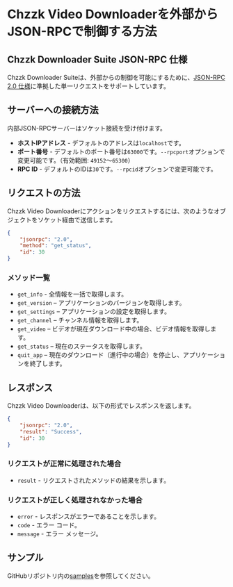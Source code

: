 # Chzzk Video Downloaderを外部からJSON-RPCで制御する方法

## Chzzk Downloader Suite JSON-RPC 仕様
Chzzk Downloader Suiteは、外部からの制御を可能にするために、[JSON-RPC 2.0 仕様](https://www.jsonrpc.org/specification)に準拠した単一リクエストをサポートしています。

## サーバーへの接続方法
内部JSON-RPCサーバーはソケット接続を受け付けます。

* **ホストIPアドレス** - デフォルトのアドレスは`localhost`です。
* **ポート番号** - デフォルトのポート番号は`63000`です。`--rpcport`オプションで変更可能です。（有効範囲: `49152`〜`65300`）
* **RPC ID** - デフォルトのIDは`30`です。`--rpcid`オプションで変更可能です。

## リクエストの方法
Chzzk Video Downloaderにアクションをリクエストするには、次のようなオブジェクトをソケット経由で送信します。

```json
{
    "jsonrpc": "2.0",
    "method": "get_status",
    "id": 30
}
```

### メソッド一覧
* `get_info` - 全情報を一括で取得します。
* `get_version` – アプリケーションのバージョンを取得します。
* `get_settings` – アプリケーションの設定を取得します。
* `get_channel` – チャンネル情報を取得します。
* `get_video` – ビデオが現在ダウンロード中の場合、ビデオ情報を取得します。
* `get_status` – 現在のステータスを取得します。
* `quit_app` – 現在のダウンロード（進行中の場合）を停止し、アプリケーションを終了します。

## レスポンス
Chzzk Video Downloaderは、以下の形式でレスポンスを返します。

```json
{
    "jsonrpc": "2.0",
    "result": "Success",
    "id": 30
}
```

### リクエストが正常に処理された場合
* `result` - リクエストされたメソッドの結果を示します。

### リクエストが正しく処理されなかった場合
* `error` - レスポンスがエラーであることを示します。
* `code` - エラー コード。
* `message` - エラー メッセージ。

## サンプル
GitHubリポジトリ内の[samples](https://github.com/Choonholic/ChzzkDownloader/blob/main/samples/)を参照してください。
